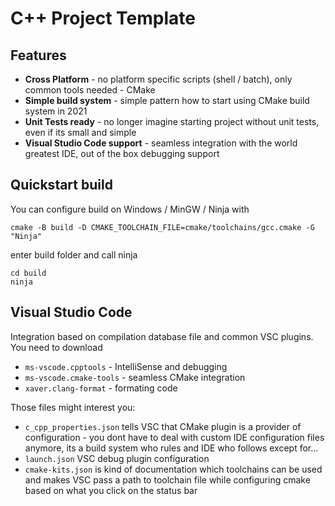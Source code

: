 # C++ Project Template

## Features
* **Cross Platform** - no platform specific scripts (shell / batch), only common tools needed - CMake
* **Simple build system** - simple pattern how to start using CMake build system in 2021
* **Unit Tests ready** - no longer imagine starting project without unit tests, even if its small and simple
* **Visual Studio Code support** - seamless integration with the world greatest IDE, out of the box debugging support

## Quickstart build

You can configure build on Windows / MinGW / Ninja with
```
cmake -B build -D CMAKE_TOOLCHAIN_FILE=cmake/toolchains/gcc.cmake -G "Ninja"
```
enter build folder and call ninja
```
cd build
ninja
```

## Visual Studio Code
Integration based on compilation database file and common VSC plugins. You need to download
* `ms-vscode.cpptools` - IntelliSense and debugging
* `ms-vscode.cmake-tools` - seamless CMake integration
* `xaver.clang-format` - formating code

Those files might interest you:
* `c_cpp_properties.json` tells VSC that CMake plugin is a provider of configuration - you dont have to deal with custom
IDE configuration files anymore, its a build system who rules and IDE who follows except for...
* `launch.json` VSC debug plugin configuration
* `cmake-kits.json` is kind of documentation which toolchains can be used and makes VSC pass a path to toolchain
file while configuring cmake based on what you click on the status bar

